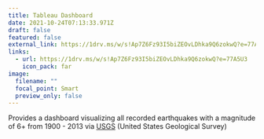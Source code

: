 ```yaml
---
title: Tableau Dashboard
date: 2021-10-24T07:13:33.971Z
draft: false
featured: false
external_link: https://1drv.ms/w/s!Ap7Z6Fz93I5biZEOvLDhka9Q6zokwQ?e=77A5U3
links:
  - url: https://1drv.ms/w/s!Ap7Z6Fz93I5biZEOvLDhka9Q6zokwQ?e=77A5U3
    icon_pack: far
image:
  filename: ""
  focal_point: Smart
  preview_only: false
---
```

Provides a dashboard visualizing all recorded earthquakes with a magnitude of 6+ from 1900 - 2013 via [USGS](http://earthquake.usgs.gov/earthquakes/search/) (United States Geological Survey)